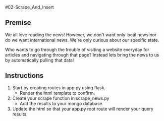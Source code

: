 #02-Scrape_And_Insert

## Premise
We all love reading the news! However, we don't want only local news nor do we want international news. We're only curious about our specific state.

Who wants to go through the trouble of visiting a website everyday for articles and navigating through that page? Instead lets bring the news to us by automatically pulling that data!

## Instructions
1. Start by creating routes in app.py using flask.
    * Render the html template to confirm.
2. Create your scrape function in scrape_news.py 
    * Add the results to your mongo database.
3. Update the html so that your app.py root route will render your query results.
